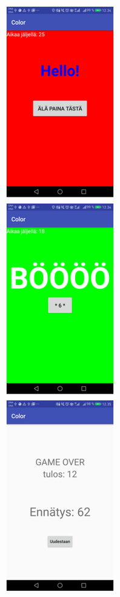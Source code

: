 
<p align="center">
  <img src="https://github.com/pekkavee/AndroidClickGame/blob/master/app/src/main/res/drawable/Screenshot_20180307-123451.png"350" height="500"/>
</p>
                                                                                                                                           
<p align="center">
  <img src="https://github.com/pekkavee/AndroidClickGame/blob/master/app/src/main/res/drawable/Screenshot_20180307-123458.png"200" height="500"/>
</p>
                                                                                                                                           
<p align="center">
  <img src="https://github.com/pekkavee/AndroidClickGame/blob/master/app/src/main/res/drawable/Screenshot_20180307-123518.png"200" height="500"/>
</p>
